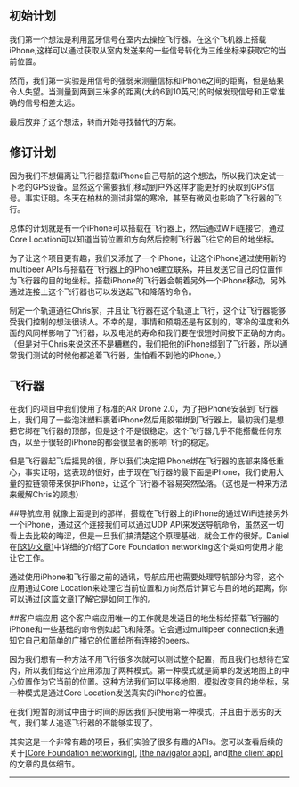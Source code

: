 ## 初始计划
我们第一个想法是利用蓝牙信号在室内去操控飞行器。在这个飞机器上搭载iPhone,这样可以通过获取从室内发送来的一些信号转化为三维坐标来获取它的当前位置。

然而，我们第一实验是用信号的强弱来测量信标和iPhone之间的距离，但是结果令人失望。当测量到两到三米多的距离(大约6到10英尺)的时候发现信号和正常准确的信号相差太远。

最后放弃了这个想法，转而开始寻找替代的方案。

## 修订计划
因为我们不想偏离让飞行器搭载iPhone自己导航的这个想法，所以我们决定试一下老的GPS设备。显然这个需要我们移动到户外这样才能更好的获取到GPS信号。事实证明。冬天在柏林的测试非常的寒冷，甚至有微风也影响了飞行器的飞行。

总体的计划就是有一个iPhone可以搭载在飞行器上，然后通过WiFi连接它，通过 Core Location可以知道当前位置和方向然后控制飞行器飞往它的目的地坐标。

为了让这个项目更有趣，我们又添加了一个iPhone，让这个iPhone通过使用新的multipeer APIs与搭载在飞行器上的iPhone建立联系，并且发送它自己的位置作为飞行器的目的地坐标。搭载iPhone的飞行器会朝着另外一个iPhone移动，另外通过连接上这个飞行器也可以发送起飞和降落的命令。

制定一个轨道通往Chris家，并且让飞行器在这个轨道上飞行，这个让飞行器能够受我们控制的想法很诱人。不幸的是，事情和预期还是有区别的，寒冷的温度和外面的风同样影响了飞行器，以及电池的寿命和我们要在很短时间按下正确的方向。（但是对于Chris来说这还不是糟糕的，我们把他的iPhone绑到了飞行器，所以通常我们测试的时候他都追着飞行器，生怕看不到他的iPhone。）

## 飞行器
在我们的项目中我们使用了标准的AR Drone 2.0，为了把iPhone安装到飞行器上，我们用了一些泡沫塑料裹着iPhone然后用胶带绑到飞行器上，最初我们是想把它绑在飞行器的顶部，但是这个不是很稳定。这个飞行器几乎不能搭载任何东西，以至于很轻的iPhone的都会很显著的影响飞行的稳定。

但是飞行器起飞后摇晃的很，所以我们决定把iPhone绑在飞行器的底部来降低重心，事实证明，这表现的很好，由于现在飞行器的最下面是iPhone，我们使用大量的拉链领带来保护iPhone，让这个飞行器不容易突然坠落。（这也是一种来方法来缓解Chris的顾虑）

##导航应用
就像上面提到的那样，搭载在飞行器上的iPhone的通过WiFi连接另外一个iPhone，通过这个连接我们可以通过UDP API来发送导航命令，虽然这一切看上去比较的晦涩，但是一旦我们搞清楚这个原理基础，就会工作的很好。Daniel在<a href="http://www.objc.io/issue-8/communicating-with-the-quadcopter.html" target="_blank">[这边文章]</a>中详细的介绍了Core Foundation networking这个类如何使用才能让它工作。

通过使用iPhone和飞行器之前的通讯，导航应用也需要处理导航部分内容，这个应用通过Core Location来处理它当前位置和方向然后计算它与目的地的距离，你可以通过<a href="http://www.objc.io/issue-8/the-quadcopter-navigator-app.html" target="_blank">[这篇文章]</a>了解它是如何工作的。

##客户端应用
这个客户端应用唯一的工作就是发送目的地坐标给搭载飞行器的iPhone和一些基础的命令例如起飞和降落。它会通过multipeer connection来通知它自己和简单的广播它的位置给所有连接的peers。

因为我们想有一种方法不用飞行很多次就可以测试整个配置，而且我们也想待在室内，所以我们给这个应用添加了两种模式。第一种模式就是简单的发送地图上的中心位置作为它当前的位置。这种方法我们可以平移地图，模拟改变目的地坐标，另一种模式是通过Core Location发送真实的iPhone的位置。

在我们短暂的测试中由于时间的原因我们只使用第一种模式，并且由于恶劣的天气，我们某人追逐飞行器的不能够实现了。

其实这是一个非常有趣的项目，我们实验了很多有趣的APIs。您可以查看后续的关于<a href="http://www.objc.io/issue-8/communicating-with-the-quadcopter.html" target="_blank">[Core Foundation networking]</a>, <a href="http://www.objc.io/issue-8/the-quadcopter-navigator-app.html" target="_blank">[the navigator app]</a>, and<a href="http://www.objc.io/issue-8/the-quadcopter-client-app.html" target="_blank">[the client app]</a>的文章的具体细节。


----------
